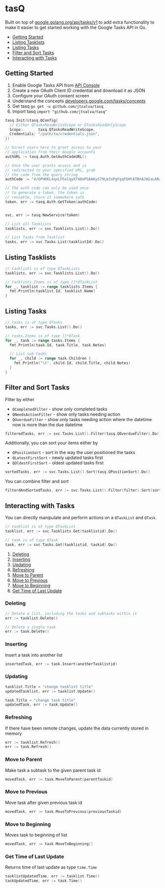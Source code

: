# tasQ
Built on top of [google.golang.org/api/tasks/v1](https://google.golang.org/api/tasks/v1) to add extra functionality to make it easier to get started working with the Google Tasks API in Go.

* [Getting Started](#getting-started)
* [Listing Tasklists](#listing-tasklists)
* [Listing Tasks](#listing-tasks)
* [Filter and Sort Tasks](#filter-and-sort-tasks)
* [Interacting with Tasks](#interacting-with-tasks)

## Getting Started
1. Enable Google Tasks API from [API Console](https://console.developers.google.com/)
2. Create a new OAuth Client ID credential and download it as JSON
3. Configure your OAuth consent screen
4. Understand the concepts [developers.google.com/tasks/concepts](https://developers.google.com/tasks/concepts)
5. Get tasq `go get -u github.com/jtsalva/tasq`
6. Import tasq `import "github.com/jtsalva/tasq"`

```Go
tasq.Init(&tasq.QConfig{
  // Either QTasksReadWriteScope or QTasksReadOnlyScope
  Scope:       tasq.QTasksReadWriteScope,
  Credentials: "/path/to/credentials.json",
})

// Direct users here to grant access to your
// application from their Google accounts
authURL := tasq.Auth.GetAuthCodeURL()

// Once the user grants access and is
// redirected to your specified URL, grab
// the code from the query string
authCode := "4/OPHKKL4qxLFhalqyX740oPGAAKyS79Lm3sPgFgqFQHtATBnAJW2aLARa2kABuJJhgDOciv-LAT7p4MULMaP9C1"

// The auth code can only be used once
// to generate a token, the token is
// reusable, store it somewhere safe
token, err := tasq.Auth.GetToken(authCode)


svc, err := tasq.NewService(token)

// List all Tasklists
tasklists, err := svc.Tasklists.List().Do()

// List Tasks from Tasklist
tasks, err := svc.Tasks.List(tasklistId).Do()
```

## Listing Tasklists
```Go
// tasklists is of type QTaskLists
tasklists, err := svc.Tasklists.List().Do()

// tasklists.Items is of type []*QTaskList
for _, tasklist := range tasklists.Items {
  fmt.Println(tasklist.Id, tasklist.Name)
}
```

## Listing Tasks
```Go
// tasks is of type QTasks
tasks, err := svc.Tasks.List().Do()

// tasks.Items is of type []*QTask
for _, task := range tasks.Items {
  fmt.Println(task.Id, task.Title, task.Notes)

  // List sub-tasks
  for _, child := range task.Children {
    fmt.Println("\t", child.Id, child.Title, child.Notes)
  }
}
```

## Filter and Sort Tasks
Fllter by either
* `QCompletedFilter` - show only completed tasks
* `QNeedsActionFilter` - show only tasks needing action
* `QOverdueFilter` - show only tasks needing action where the datetime now is more than the due datetime
```Go
filteredTasks, err := svc.Tasks.List().Filter(tasq.QOverdueFilter).Do()
```
Additionally, you can sort your items either by
* `QPositionSort` - sort in the way the user positioned the tasks
* `QLatestFirstSort` - newly updated tasks first
* `QOldestFirstSort` - oldest updated tasks first
```Go
sortedTasks, err := svc.Tasks.List().Sort(tasq.QPositionSort).Do()
```
You can combine filter and sort
```Go
filterdAndSortedTasks, err := svc.Tasks.List().Filter(filter).Sort(sort).Do()
```

## Interacting with Tasks
You can directly manipulate and perform actions on a `QTaskList` and `QTask`.
```Go
// tasklist is of type QTaskList
tasklist, err := svc.Tasklists.Get(tasklistid).Do()

// task is of type QTask
task, err := svc.Tasks.Get(tasklistid, taskid).Do()
```

1. [Deleting](#deleting)
2. [Inserting](#inserting)
3. [Updating](#updating)
4. [Refreshing](#refreshing)
5. [Move to Parent](#move-to-parent)
6. [Move to Previous](#move-to-previous)
7. [Move to Beginning](#move-to-beginning)
8. [Get Time of Last Update](#get-time-of-last-update)

### Deleting
```Go
// Delete a list, including the tasks and subtasks within it
err := tasklist.Delete()

// Delete a single task
err := task.Delete()
```

### Inserting
Insert a task into another list
```Go
insertedTask, err := task.Insert(anotherTasklistid)
```

### Updating
```Go
tasklist.Title = "change tasklist title"
updatedTasklist, err := tasklist.Update()

task.Title = "change task title"
updatedTask, err := task.Update()
```

### Refreshing
If there have been remote changes, update the data currently stored in memory
```Go
err := tasklist.Refresh()
err := task.Refresh()
```

### Move to Parent
Make task a subtask to the given parent task id
```Go
movedTask, err := task.MoveToParent(parentTaskid)
```

### Move to Previous
Move task after given previous task id
```Go
movedTask, err := task.MoveToPrevious(previousTaskid)
```

### Move to Beginning
Moves task to beginning of list
```Go
movedTask, err := task.MoveToBeginning()
```

### Get Time of Last Update
Returns time of last update as type `time.Time`
```Go
tasklistUpdatedTime, err := tasklist.Time()
taskUpdatedTime, err := task.Time()
```